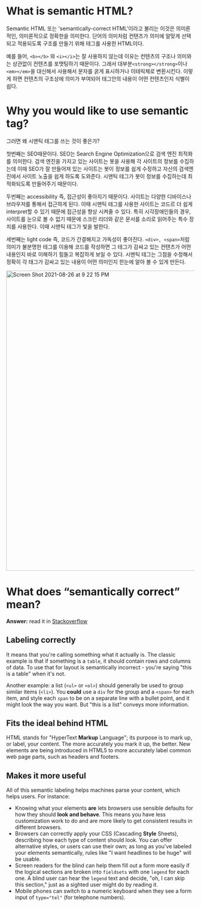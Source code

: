 # What is semantic HTML?

  Semantic HTML 또는 'semantically-correct HTML'이라고 불리는 이것은 의미론적인, 의미론적으로 정확한을 의미한다. 단어의 의미처럼 컨탠츠가 의미에 알맞게 선택되고 적용되도록 구조를 만들기 위해  테그를 사용한 HTML이다.

  예를 들어, ```<b></b>``` 와 ```<i></i>```는 잘 사용하지 않는데 이유는 컨텐츠의 구조나 의미와는 상관없이 컨텐츠를 포맷팅하기 때문이다. 그래서 대부분```<strong></strong>```이나 ```<em></em>```을 대신해서 사용해서 문자를 굵게 표시하거나 이테릭체로 변환시킨다. 이렇게 하면 컨텐츠의 구조상에 의미가 부여되어 태그안의 내용이 어떤 컨텐츠인지 식별이 쉽다.

# Why you would like to use semantic tag?

그러면 왜 시맨틱 테그를 쓰는 것이 좋은가?

  첫번째는 SEO때문이다. SEO는 Search Engine Optimization으로 검색 엔진 최적화를 의미한다. 검색 엔진을 가지고 있는 사이트는 봇을 사용해 각 사이트의 정보를 수집하는데 이때 SEO가 잘 만들어져 있는 사이트는 봇이 정보를 쉽게 수정하고 자신의 검색엔진에서 사이트 노출을 쉽게 하도록 도와준다. 시맨틱 테그가 봇이 정보를 수집하는데 최적화되도록 만들어주기 때문이다.

  두번째는 accessibility 즉, 접근성이 좋아지기 때문이다. 사이트는 다양한 디바이스나 브라우저를 통해서 접근하게 된다. 이때 시맨틱 테그를 사용한 사이트는 코드르 더 쉽게 interpret할 수 있기 때문에 접근성을 향상 시켜줄 수 있다. 특히 시각장애인들의 경우, 사이트를 눈으로 볼 수 없기 때문에 스크린 리더와 같은 문서를 소리로 읽어주는 특수 장치를 사용한다. 이때 시맨틱 테그가 빛을 발한다.

  세번째는 light code 즉, 코드가 간결해지고 가독성이 좋아진다. ```<div>, <span>```처럼 의미가 불분명한 테그를 이용해 코드를 작성하면 그 테그가 감싸고 있는 컨탠츠가 어떤 내용인지 바로 이해하기 힘들고 복잡하게 보일 수 있다. 시멘틱 테그는 그점을 수정해서 정확히 각 태그가 감싸고 있는 내용이 어떤 의미인지 한눈에 알아 볼 수 있게 만든다.

<img width="800" alt="Screen Shot 2021-08-26 at 9 22 15 PM" src="https://user-images.githubusercontent.com/24685076/130962016-49565474-9efc-44c8-9081-a4d171c9a6ce.png">


# What does “semantically correct” mean?

**Answer:** read it in [Stackoverflow](https://stackoverflow.com/questions/1294493/what-does-semantically-correct-mean/1294512#1294512)

## Labeling correctly

It means that you're calling something what it actually is. The classic example is that if something is a `table`, it should contain rows and columns of data. To use that for layout is semantically incorrect - you're saying "this is a table" when it's not.

Another example: a list (`<ul>` or `<ol>`) should generally be used to group similar items (`<li>`). You **could** use a `div` for the group and a `<span>` for each item, and style each `span` to be on a separate line with a bullet point, and it might look the way you want. But "this is a list" conveys more information.

## Fits the ideal behind HTML

HTML stands for "HyperText **Markup** Language"; its purpose is to mark up, or label, your content. The more accurately you mark it up, the better. New elements are being introduced in HTML5 to more accurately label common web page parts, such as headers and footers.

## Makes it more useful

All of this semantic labeling helps machines parse your content, which helps users. For instance:

- Knowing what your elements **are** lets browsers use sensible defaults for how they should **look and behave**. This means you have less customization work to do and are more likely to get consistent results in different browsers.
- Browsers can correctly apply your CSS (Cascading **Style** Sheets), describing how each type of content should look. You can offer alternative styles, or users can use their own; as long as you've labeled your elements semantically, rules like "I want headlines to be huge" will be usable.
- Screen readers for the blind can help them fill out a form more easily if the logical sections are broken into `fieldsets` with one `legend` for each one. A blind user can hear the `legend` text and decide, "oh, I can skip this section," just as a sighted user might do by reading it.
- Mobile phones can switch to a numeric keyboard when they see a form input of `type="tel"` (for telephone numbers).
